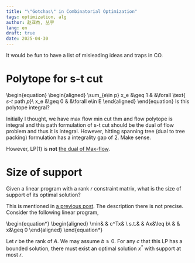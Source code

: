 ```yaml
---
title: "\"Gotchas\" in Combinatorial Optimization"
tags: optimization, alg
author: 赵亚杰, 丛宇
lang: en
draft: true
date: 2025-04-30
---
```


It would be fun to have a list of misleading ideas and traps in CO.

# Polytope for s-t cut

\begin{equation}
\begin{aligned}
\sum_{e\in p} x_e &\geq 1   &   &\forall \text{ $s$-$t$ path $p$}\\
              x_e &\geq 0   &   &\forall e\in E
\end{aligned}
\end{equation}
Is this polytope integral?

Initially I thought, we have max flow min cut thm and flow polytope is integral and this path formulation of s-t cut should be the dual of flow problem and thus it is integral. However, hitting spanning tree (dual to tree packing) formulation has a integrality gap of 2. Make sense.

However, LP(1) is **not** [the dual of Max-flow](https://en.wikipedia.org/wiki/Max-flow_min-cut_theorem#Linear_program_formulation).

# Size of support

Given a linear program with a rank $r$ constraint matrix, what is the size of support of its optimal solution?

This is mentioned in [a previous post](/posts/matroid_base_packing_and_covering_I.html). The description there is not precise. 
Consider the following linear program,

\begin{equation*}
\begin{aligned}
\min&   &   c^Tx&   \\
s.t.&   &   Ax&\leq b\\
    &   &   x&\geq 0
\end{aligned}
\end{equation*}

Let $r$ be the rank of $A$. We may assume $b\geq0$. For any $c$ that this LP has a bounded solution, there must exist an optimal solution $x^*$ with support at most $r$.